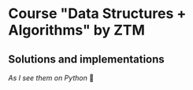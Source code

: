 # Course "Data Structures + Algorithms" by ZTM
## Solutions and implementations
_As I see them on Python_ :snake:
